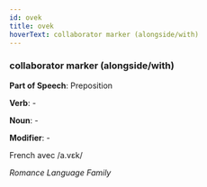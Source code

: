 ```yaml
---
id: ovek
title: ovek
hoverText: collaborator marker (alongside/with)
---
```


### collaborator marker (alongside/with)

**Part of Speech**: Preposition

**Verb**: -

**Noun**: -

**Modifier**: -

French avec /a.vɛk/

*Romance Language Family*